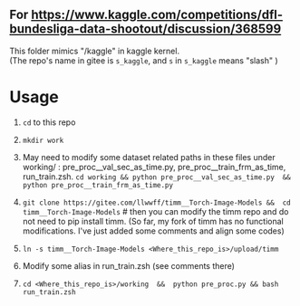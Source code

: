 For https://www.kaggle.com/competitions/dfl-bundesliga-data-shootout/discussion/368599
---

This folder mimics "/kaggle"  in kaggle kernel.   
(The repo's name in gitee is `s_kaggle`, and `s` in `s_kaggle` means "slash" ) 

# Usage 

1. `cd` to this repo
2. `mkdir work`
3. May need to modify some dataset related paths in these files under working/ : 
    pre_proc__val_sec_as_time.py, pre_proc__train_frm_as_time, run_train.zsh.
    `cd working && python pre_proc__val_sec_as_time.py  &&  python pre_proc__train_frm_as_time.py`

4. `git clone https://gitee.com/llwwff/timm__Torch-Image-Models &&  cd timm__Torch-Image-Models` #  then you can modify the timm repo and do not need to pip install timm. (So far, my fork of timm has no functional modifications. I've just added some comments and align some codes)  
5. `ln -s timm__Torch-Image-Models <Where_this_repo_is>/upload/timm`                 
6. Modify some alias in run_train.zsh (see comments there) 
7. `cd <Where_this_repo_is>/working  &&  python pre_proc.py && bash run_train.zsh`    
